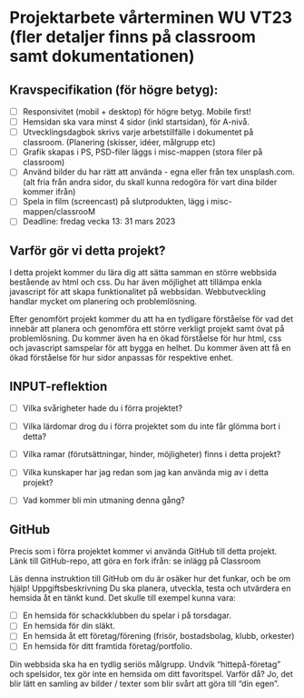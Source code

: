 # Projektarbete vårterminen WU VT23 (fler detaljer finns på classroom samt dokumentationen)

## Kravspecifikation (för högre betyg):

- [ ] Responsivitet (mobil + desktop) för högre betyg. Mobile first!
- [ ] Hemsidan ska vara minst 4 sidor (inkl startsidan), för A-nivå.
- [ ] Utvecklingsdagbok skrivs varje arbetstillfälle i dokumentet på classroom. (Planering (skisser, idéer, målgrupp etc) 
- [ ] Grafik skapas i PS, PSD-filer läggs i misc-mappen (stora filer på classroom)
- [ ] Använd bilder du har rätt att använda - egna eller från tex unsplash.com. (alt fria från andra sidor, du skall kunna redogöra för vart dina bilder kommer ifrån)
- [ ] Spela in film (screencast) på slutprodukten, lägg i misc-mappen/classrooM
- [ ] Deadline: fredag vecka 13: 31 mars 2023

## Varför gör vi detta projekt?
I detta projekt kommer du lära dig att sätta samman en större webbsida bestående av html och css. Du har även möjlighet att tillämpa enkla javascript för att skapa funktionalitet på webbsidan. Webbutveckling handlar mycket om planering och problemlösning.

Efter genomfört projekt kommer du att ha en tydligare förståelse för vad det innebär att planera och genomföra ett större verkligt projekt samt övat på problemlösning. Du kommer även ha en ökad förståelse för hur html, css och javascript samspelar för att bygga en helhet. Du kommer även att få en ökad förståelse för hur sidor anpassas för respektive enhet.

## INPUT-reflektion
- [ ] Vilka svårigheter hade du i förra projektet?
- [ ] Vilka lärdomar drog du i förra projektet som du inte får glömma bort i detta?
- [ ] Vilka ramar (förutsättningar, hinder, möjligheter) finns i detta projekt?
- [ ] Vilka kunskaper har jag redan som jag kan använda mig av i detta projekt?
- [ ] Vad kommer bli min utmaning denna gång?


## GitHub
Precis som i förra projektet kommer vi använda GitHub till detta projekt. 
Länk till GitHub-repo, att göra en fork ifrån: se inlägg på Classroom

Läs denna instruktion till GitHub om du är osäker hur det funkar, och be om hjälp!
Uppgiftsbeskrivning
Du ska planera, utveckla, testa och utvärdera en hemsida åt en tänkt kund. Det skulle till exempel kunna vara:

- [ ] En hemsida för schackklubben du spelar i på torsdagar.
- [ ] En hemsida för din släkt.
- [ ] En hemsida åt ett företag/förening (frisör, bostadsbolag, klubb, orkester)
- [ ] En hemsida för ditt framtida företag/portfolio.

Din webbsida ska ha en tydlig seriös målgrupp. Undvik “hittepå-företag” och spelsidor, tex gör inte en hemsida om ditt favoritspel. Varför då? Jo, det blir lätt en samling av bilder / texter som blir svårt att göra till “din egen”.
